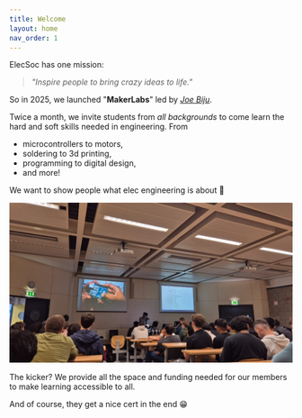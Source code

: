 ```yaml
---
title: Welcome
layout: home
nav_order: 1
---
```


ElecSoc has one mission: 
> *"Inspire people to bring crazy ideas to life."*

So in 2025, we launched "**MakerLabs**" led by [*Joe Biju*](https://www.linkedin.com/in/joebiju456/). 

Twice a month, we invite students from *all backgrounds* to come learn the hard and soft skills needed in engineering. From 
- microcontrollers to motors, 
- soldering to 3d printing, 
- programming to digital design, 
- and more!

We want to show people what elec engineering is about 🦾

![MakerLab1: RGB Controllers Lecture](docs/assets/images/MakerLab1-Image1.jpeg)

The kicker? We provide all the space and funding needed for our members to make learning accessible to all. 

And of course, they get a nice cert in the end 😁
